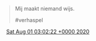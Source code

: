 > Mij maakt niemand wijs\.  
>   
> \#verhaspel

<img src="../../media/tweet.ico" width="12" /> [Sat Aug 01 03:02:22 +0000 2020](https://twitter.com/DromerDenker/status/1289396024516255746)